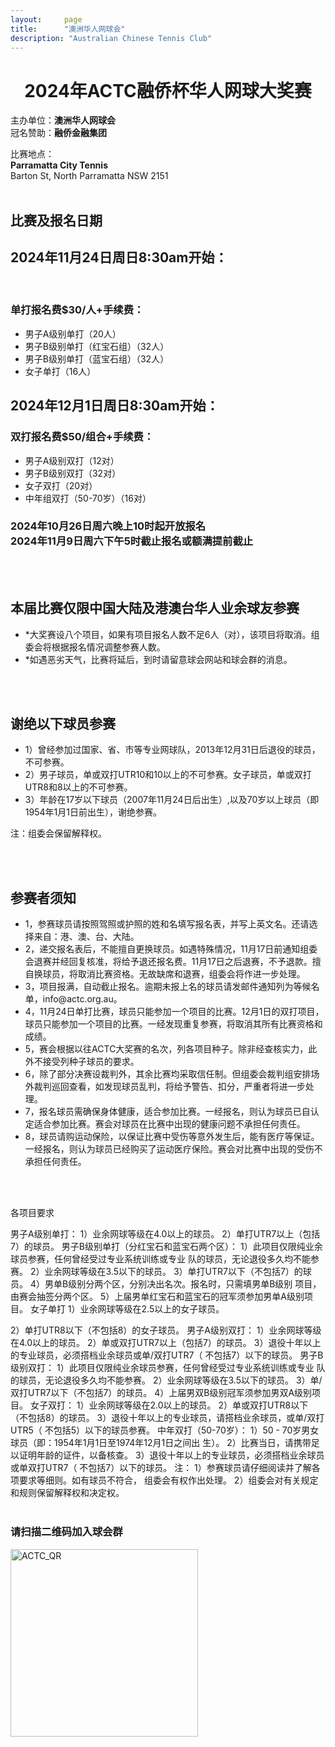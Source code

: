 ```yaml
---
layout:     page
title:      "澳洲华人网球会"
description: "Australian Chinese Tennis Club"
---
```


<h1 align="center">2024年ACTC融侨杯华人网球大奖赛</h1>


<!-- <p align="center"><img src="/img/2024_regional_poster.jpg" class="img-responsive" width="800px" alt="2024年ACTC融侨杯华人网球大奖赛"></p> -->

主办单位：<b>澳洲华人网球会</b><br>
冠名赞助：<b>融侨金融集团</b><br>

比赛地点：<br><b>Parramatta City Tennis</b> <br>Barton St, North Parramatta NSW 2151<br><br>

<h2><p>比赛及报名日期</p></h2>
<p><h2>2024年11月24日周日8:30am开始：</h2><br>
<h3>单打报名费$30/人+手续费：</h3><ul>
<li>男子A级别单打（20人）</li>
<li>男子B级别单打（红宝石组）（32人）</li>
<li>男子B级别单打（蓝宝石组）（32人）</li>
<li>女子单打（16人）</li></ul></p>

<p><h2>2024年12月1日周日8:30am开始：</h2>
<h3>双打报名费$50/组合+手续费：</h3><ul>
<li>男子A级别双打（12对）</li>
<li>男子B级别双打（32对）</li>
<li>女子双打（20对）</li>
<li>中年组双打（50-70岁）（16对）</li></ul></p>

<p><h3>2024年10月26日周六晚上10时起开放报名<br>
2024年11月9日周六下午5时截止报名或额满提前截止</h3></p>

<br><br>

<p><h2>本届比赛仅限中国大陆及港澳台华人业余球友参赛</h2><ul>
<li>*大奖赛设八个项目，如果有项目报名人数不足6人（对），该项目将取消。组委会将根据报名情况调整参赛人数。</li>
<li>*如遇恶劣天气，比赛将延后，到时请留意球会网站和球会群的消息。</li></ul></p>

<br><br>

<p><h2>谢绝以下球员参赛</h2><ul>
<li>1）曾经参加过国家、省、市等专业网球队，2013年12月31日后退役的球员，不可参赛。</li>
<li>2）男子球员，单或双打UTR10和10以上的不可参赛。女子球员，单或双打UTR8和8以上的不可参赛。</li>
<li>3）年龄在17岁以下球员（2007年11月24日后出生）,以及70岁以上球员（即1954年1月1日前出生），谢绝参赛。</li></ul>
注：组委会保留解释权。</p>

<br><br>

<p><h2>参赛者须知</h2><ul>

<li>1，参赛球员请按照驾照或护照的姓和名填写报名表，并写上英文名。还请选择来自：港、澳、台、大陆。</li>
<li>2，递交报名表后，不能擅自更换球员。如遇特殊情况，11月17日前通知组委会退赛并经回复核准，将给予退还报名费。11月17日之后退赛，不予退款。擅自换球员，将取消比赛资格。无故缺席和退赛，组委会将作进一步处理。</li>
<li>3，项目报满，自动截止报名。逾期未报上名的球员请发邮件通知列为等候名单，info@actc.org.au。</li>
<li>4，11月24日单打比赛，球员只能参加一个项目的比赛。12月1日的双打项目，球员只能参加一个项目的比赛。一经发现重复参赛，将取消其所有比赛资格和成绩。</li>
<li>5，赛会根据以往ACTC大奖赛的名次，列各项目种子。除非经查核实力，此外不接受列种子球员的要求。</li>
<li>6，除了部分决赛设裁判外，其余比赛均采取信任制。但组委会裁判组安排场外裁判巡回查看，如发现球员乱判，将给予警告、扣分，严重者将进一步处理。</li>
<li>7，报名球员需确保身体健康，适合参加比赛。一经报名，则认为球员已自认定适合参加比赛。赛会对球员在比赛中出现的健康问题不承担任何责任。</li>
<li>8，球员请购运动保险，以保证比赛中受伤等意外发生后，能有医疗等保证。一经报名，则认为球员已经购买了运动医疗保险。赛会对比赛中出现的受伤不承担任何责任。</li></ul></p>

<br><br>

各项目要求

男子A级别单打：
1）业余网球等级在4.0以上的球员。
2）单打UTR7以上（包括7）的球员。
男子B级别单打（分红宝石和蓝宝石两个区）：
1）此项目仅限纯业余球员参赛，任何曾经受过专业系统训练或专业
队的球员，无论退役多久均不能参赛。
2）业余网球等级在3.5以下的球员。
3）单打UTR7以下（不包括7）的球员。
4）男单B级别分两个区，分别决出名次。报名时，只需填男单B级别
项目，由赛会抽签分两个区。
5）上届男单红宝石和蓝宝石的冠军须参加男单A级别项目。
女子单打
1）业余网球等级在2.5以上的女子球员。

2）单打UTR8以下（不包括8）的女子球员。
男子A级别双打：
1）业余网球等级在4.0以上的球员。
2）单或双打UTR7以上（包括7）的球员。
3）退役十年以上的专业球员，必须搭档业余球员或单/双打UTR7（
不包括7）以下的球员。
男子B级别双打：
1）此项目仅限纯业余球员参赛，任何曾经受过专业系统训练或专业
队的球员，无论退役多久均不能参赛。
2）业余网球等级在3.5以下的球员。
3）单/双打UTR7以下（不包括7）的球员。
4）上届男双B级别冠军须参加男双A级别项目。
女子双打：
1）业余网球等级在2.0以上的球员。
2）单或双打UTR8以下（不包括8）的球员。
3）退役十年以上的专业球员，请搭档业余球员，或单/双打UTR5（
不包括5）以下的球员参赛。
中年双打（50-70岁）：
1）50 - 70岁男女球员（即：1954年1月1日至1974年12月1日之间出
生）。
2）比赛当日，请携带足以证明年龄的证件，以备核查。
3）退役十年以上的专业球员，必须搭档业余球员或单双打UTR7（
不包括7）以下的球员。
注：
1）参赛球员请仔细阅读并了解各项要求等细则。如有球员不符合，
组委会有权作出处理。
2）组委会对有关规定和规则保留解释权和决定权。
<br><br>

<h3>请扫描二维码加入球会群</h3>

<a href="http://www.actc.org.au/img/actc_qr_code.png" target="_blank">
      <img src="{{ site.baseurl }}/img/actc_qr_code.png" class="img-responsive" width="300px" alt="ACTC_QR">
</a>
